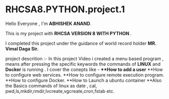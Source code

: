 # RHCSA8.PYTHON.project.1

Hello Everyone , I'm <b>ABHISHEK ANAND</b>.

This is my project with <b>RHCSA VERSION 8 WITH PYTHON </b>.

I completed this project under the guidance of world record holder <b> MR. Vimal Daga Sir.</b>

project descrition </b>:-
                    In this project Video i created a menu based program , means after pressing the specific keywords the commands of <b>LINUX</b> and <b>Docker</b> is running .
                    I cover the conepts like</b> -
                                          <b>  **How to add a user</b>
                                            **How to configure web services.
                                            **How to configure remote execution program.
                                            **How to configure Docker.
                                            **How to Launch a ubuntu container 
                                            **Also the Basics commands of linux as date , cal, pwd,ls,mkdir,rmdir,lvcreate,vgcreate,cron,fstab etc.</b>
                                            
                                        
